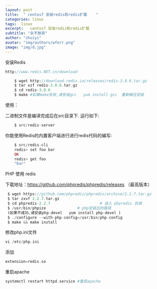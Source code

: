```yaml
---
layout: post
title:  " centos7 安装redis和redis扩展    "
categories: linux
tags:  linux
excerpt:   centos7 安装redis和redis扩展 
subtitle: "永不放弃"
author: "zhuiyi"
avatar: "img/authors/wferr.png"
image: "img/d.jpg"
---
```


安装Redis
```php
http://www.redis.NET.cn/download

    $ wget http://download.redis.io/releases/redis-3.0.6.tar.gz
    $ tar xzf redis-3.0.6.tar.gz
    $ cd redis-3.0.6
    $ make #如果make失败,请安装gcc   yum install gcc  重新解压安装
```
使用：

二进制文件是编译完成后在src目录下. 运行如下:
```php
    $ src/redis-server
```
你能使用Redis的内置客户端进行进行redis代码的编写:
```php
    $ src/redis-cli
    redis> set foo bar
    OK
    redis> get foo
    "bar"

```
PHP 使用 redis

下载地址：https://github.com/phpredis/phpredis/releases （最高版本）

```php
 $ wget https://github.com/phpredis/phpredis/archive/2.2.7.tar.gz
 $ tar zxvf 2.2.7.tar.gz
 $ cd phpredis-2.2.7                      # 进入 phpredis 目录
 $ /usr/bin/phpize              # php安装后的路径
 (如果不成功,请安装php-devel   yum install php-devel )
 $ ./configure --with-php-config=/usr/bin/php-config
 $ make && make install
```

修改php.ini文件
```php
vi /etc/php.ini
```
添加
```php
extension=redis.so
```
重启apache
```php
systemctl restart httpd.service #重启apache
 
```
